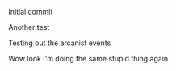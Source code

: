 Initial commit

Another test

Testing out the arcanist events

Wow look I'm doing the same stupid thing again
